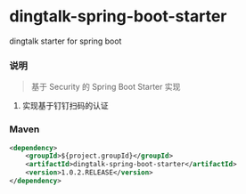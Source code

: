 # dingtalk-spring-boot-starter
dingtalk starter for spring boot

### 说明


 > 基于 Security 的 Spring Boot Starter 实现

1. 实现基于钉钉扫码的认证

### Maven

``` xml
<dependency>
	<groupId>${project.groupId}</groupId>
	<artifactId>dingtalk-spring-boot-starter</artifactId>
	<version>1.0.2.RELEASE</version>
</dependency>
```
